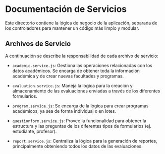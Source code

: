 # Documentación de Servicios

Este directorio contiene la lógica de negocio de la aplicación, separada de los controladores para mantener un código más limpio y modular.

## Archivos de Servicio

A continuación se describe la responsabilidad de cada archivo de servicio:

-   `academic.service.js`: Gestiona las operaciones relacionadas con los datos académicos. Se encarga de obtener toda la información académica y de crear nuevas facultades y programas.

-   `evaluation.service.js`: Maneja la lógica para la creación y almacenamiento de las evaluaciones enviadas a través de los diferentes formularios.

-   `program.service.js`: Se encarga de la lógica para crear programas académicos, ya sea de forma individual o en lotes.

-   `questionform.service.js`: Provee la funcionalidad para obtener la estructura y las preguntas de los diferentes tipos de formularios (ej. estudiante, profesor).

-   `report.service.js`: Centraliza la lógica para la generación de reportes, principalmente obteniendo todos los datos de las evaluaciones.
